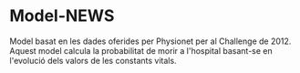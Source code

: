 # Model-NEWS
Model basat en les dades oferides per Physionet per al Challenge de 2012. Aquest model calcula la probabilitat de morir a l'hospital basant-se en l'evolució dels valors de les constants vitals.
